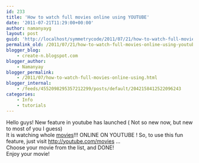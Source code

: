 ```yaml
---
id: 233
title: 'How to watch full movies online using YOUTUBE'
date: '2011-07-21T11:29:00+00:00'
author: namanyayg
layout: post
guid: 'http://localhost/symmetrycode/2011/07/21/how-to-watch-full-movies-online-using-youtube/'
permalink_old: /2011/07/21/how-to-watch-full-movies-online-using-youtube/
blogger_blog:
    - create-n.blogspot.com
blogger_author:
    - Namanyay
blogger_permalink:
    - /2011/07/how-to-watch-full-movies-online-using.html
blogger_internal:
    - /feeds/4552098295357212299/posts/default/2042158412522096243
categories:
    - Info
    - tutorials
---
```


Hello guys! New feature in youtube has launched ( Not so new now, but new to most of you I guess)  
It is watching whole [movies](http://en.wikipedia.org/wiki/Film "Film")!!! ONLINE ON YOUTUBE ! So, to use this fun feature, just visit http://youtube.com/movies …  
Choose your movie from the list, and DONE!  
Enjoy your movie! 